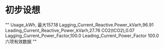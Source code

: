 # 初步设想 
""
Usage_kWh, 最大157.18
Lagging_Current_Reactive.Power_kVarh,96.91
Leading_Current_Reactive_Power_kVarh,27.76
CO2(tCO2),0.07
Lagging_Current_Power_Factor,100.0
Leading_Current_Power_Factor 100.0
六项有效数据
""